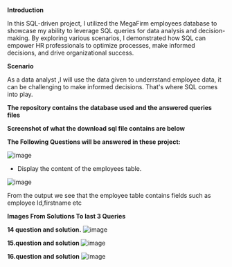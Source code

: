 **Introduction**

In this SQL-driven project, I utilized the MegaFirm employees database to showcase my ability to leverage SQL queries for data analysis and decision-making. By exploring various scenarios, I demonstrated how SQL can empower HR professionals to optimize processes, make informed decisions, and drive organizational success.

**Scenario**

As a data analyst ,I will use the data given to  underrstand employee data, it can be challenging to make informed decisions. That's where SQL comes into play.

**The repository contains the database used and the answered queries files**

**Screenshot of what the download sql file contains are below**

 
**The Following Questions will be answered in these project:**
 
![image](https://github.com/DOREEN-GYAMFI/SQL/assets/124680155/380e2541-968d-46e4-882f-c1defdc03872)




* Display the content of the employees table.

![image](https://github.com/DOREEN-GYAMFI/SQL/assets/124680155/3295391c-fc52-4a13-b7ae-e44520ca1208)

From the output we see that the employee table contains fields such as employee Id,firstname etc

**Images From Solutions To last 3 Queries**

**14 question and solution.**
![image](https://github.com/DOREEN-GYAMFI/SQL/assets/124680155/ee041ce9-2e2b-4ed5-95be-3e8abaebb44f)

**15.question and solution**
![image](https://github.com/DOREEN-GYAMFI/SQL/assets/124680155/d8f414b6-d147-4d73-9ed2-dc4ee6e31539)

**16.question and solution**
![image](https://github.com/DOREEN-GYAMFI/SQL/assets/124680155/21f639b6-4c92-4c82-9249-d07212b3ce34)

